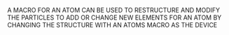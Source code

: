 A MACRO FOR AN ATOM CAN BE USED TO RESTRUCTURE AND MODIFY THE PARTICLES TO ADD OR CHANGE NEW ELEMENTS FOR AN ATOM BY CHANGING THE STRUCTURE WITH AN ATOMS MACRO AS THE DEVICE
